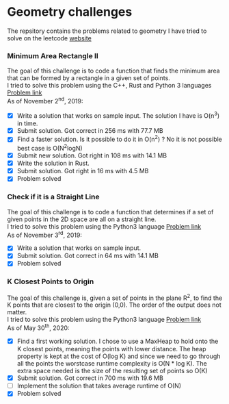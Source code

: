 # Geometry challenges
The repsitory contains the problems related to geometry I have tried to solve on the leetcode [website](https://leetcode.com/problemset/all/)

### Minimum Area Rectangle II
The goal of this challenge is to code a function that finds the minimum area that can be formed by a rectangle in a given set of points.  
I tried to solve this problem using the C++, Rust and Python 3 languages [Problem link](https://leetcode.com/problems/minimum-area-rectangle-ii/)  
As of November 2<sup>nd</sup>, 2019:
- [x] Write a solution that works on sample input. The solution I have is O(n<sup>3</sup>) in time.
- [x] Submit solution. Got correct in 256 ms with 77.7 MB
- [x] Find a faster solution. Is it possible to do it in O(n<sup>2</sup>) ? No it is not possible best case is O(N<sup>2</sup>logN)
- [x] Submit new solution. Got right in 108 ms with 14.1 MB
- [x] Write the solution in Rust.
- [x] Submit solution. Got right in 16 ms with 4.5 MB
- [x] Problem solved

### Check if it is a Straight Line
The goal of this challenge is to code a function that determines if a set of given points in the 2D space are all on a straight line.  
I tried to solve this problem using the Python3 language [Problem link](https://leetcode.com/problems/check-if-it-is-a-straight-line/submissions/)  
As of November 3<sup>rd</sup>, 2019:
- [x] Write a solution that works on sample input.
- [x] Submit solution. Got correct in 64 ms with 14.1 MB
- [x] Problem solved

### K Closest Points to Origin
The goal of this challenge is, given a set of points in the plane R<sup>2</sup>,
to find the K points that are closest to the origin (0,0). The order of the
output does not matter.  
I tried to solve this problem using the Python3 language [Problem
link](https://leetcode.com/problems/k-closest-points-to-origin/)  
As of May 30<sup>th</sup>, 2020:
- [X] Find a first working solution. I chose to use a MaxHeap to hold onto the K
      closest points, meaning the points with lower distance. The heap property
      is kept at the cost of O(log K) and since we need to go through all the
      points the worstcase runtime complexity is O(N * log K). The extra space
      needed is the size of the resulting set of points so O(K)
- [X] Submit solution. Got correct in 700 ms with 19.6 MB
- [ ] Implement the solution that takes average runtime of O(N)
- [X] Problem solved
